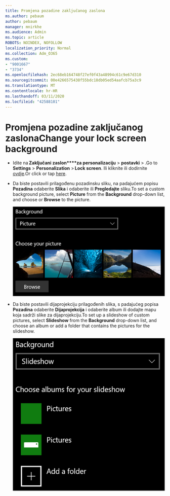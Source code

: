 ```yaml
---
title: Promjena pozadine zaključanog zaslona
ms.author: pebaum
author: pebaum
manager: mnirkhe
ms.audience: Admin
ms.topic: article
ROBOTS: NOINDEX, NOFOLLOW
localization_priority: Normal
ms.collection: Adm_O365
ms.custom:
- "9001667"
- "3734"
ms.openlocfilehash: 2ec68eb164748f27ef0f43a48994c61c9e67d310
ms.sourcegitcommit: 00e4266575438f55bdc18db05ed54aafcb75a3c9
ms.translationtype: MT
ms.contentlocale: hr-HR
ms.lasthandoff: 03/11/2020
ms.locfileid: "42588101"
---
```

# <a name="change-your-lock-screen-background"></a><span data-ttu-id="f185d-102">Promjena pozadine zaključanog zaslona</span><span class="sxs-lookup"><span data-stu-id="f185d-102">Change your lock screen background</span></span>

- <span data-ttu-id="f185d-103">Idite na **Zaključani zaslon\*\*\*\*za personalizaciju** > **postavki** > .</span><span class="sxs-lookup"><span data-stu-id="f185d-103">Go to **Settings** > **Personalization** > **Lock screen**.</span></span> <span data-ttu-id="f185d-104">Ili kliknite ili dodirnite [ovdje](ms-settings:lockscreen?activationSource=GetHelp).</span><span class="sxs-lookup"><span data-stu-id="f185d-104">Or click or tap [here](ms-settings:lockscreen?activationSource=GetHelp).</span></span>

- <span data-ttu-id="f185d-105">Da biste postavili prilagođenu pozadinsku sliku, na padajućem popisu **Pozadina** odaberite **Slika** i odaberite ili **Pregledajte** sliku.</span><span class="sxs-lookup"><span data-stu-id="f185d-105">To set a custom background picture, select **Picture** from the **Background** drop-down list, and choose or **Browse** to the picture.</span></span>

  ![Postavite prilagođenu pozadinsku sliku.](media/set-custom-background-pic.png)

- <span data-ttu-id="f185d-107">Da biste postavili dijaprojekciju prilagođenih slika, s padajućeg popisa **Pozadina** odaberite **Dijaprojekcija** i odaberite album ili dodajte mapu koja sadrži slike za dijaprojekciju.</span><span class="sxs-lookup"><span data-stu-id="f185d-107">To set up a slideshow of custom pictures, select **Slideshow** from the **Background** drop-down list, and choose an album or add a folder that contains the pictures for the slideshow.</span></span>

  ![Postavite dijaprojekciju prilagođenih slika.](media/set-up-slideshow-background.png)
